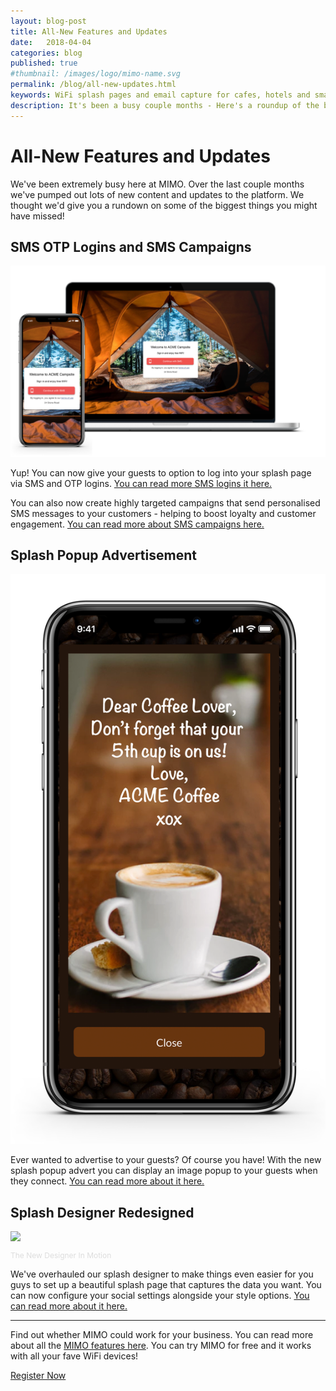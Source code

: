 ```yaml
---
layout: blog-post
title: All-New Features and Updates
date:   2018-04-04
categories: blog
published: true
#thumbnail: /images/logo/mimo-name.svg
permalink: /blog/all-new-updates.html
keywords: WiFi splash pages and email capture for cafes, hotels and small businesses. Meraki splash page. Ruckus splash. UniFi splash. Ubiquiti splash. WYSIWYG. Splash design.
description: It's been a busy couple months - Here's a roundup of the biggest changes we've made and features we've released!
---
```

# All-New Features and Updates

We've been extremely busy here at MIMO. Over the last couple months we've pumped out lots of new content and updates to the platform. We thought we'd give you a rundown on some of the biggest things you might have missed!

## SMS OTP Logins and SMS Campaigns

<div class="blog-image">
  <img src='/images/posts/mimo-sms.png' style="border: none;box-shadow: none;">
</div>

Yup! You can now give your guests to option to log into your splash page via SMS and OTP logins. <a href="/blog/sms-otp-logins.html">You can read more SMS logins it here.</a>

You can also now create highly targeted campaigns that send personalised SMS messages to your customers - helping to boost loyalty and customer engagement. <a href="/blog/sms-campaigns.html">You can read more about SMS campaigns here.</a>

## Splash Popup Advertisement

<div class="blog-image">
  <img src='/images/posts/splash-popup.png' style="border: none;box-shadow: none;">
</div>

Ever wanted to advertise to your guests? Of course you have! With the new splash popup advert you can display an image popup to your guests when they connect. <a href="/blog/splash-page-advertisements.html">You can read more about it here.</a>

## Splash Designer Redesigned

<div class="blog-image">
  <img src='https://d247kqobagyqjh.cloudfront.net/api/file/INtAWfDZTUBjXy4QFIAx'>
  <p style="color: #ddd; font-size: 12px;">The New Designer In Motion</p>
</div>

We've overhauled our splash designer to make things even easier for you guys to set up a beautiful splash page that captures the data you want. You can now configure your social settings alongside your style options. <a href="/blog/splash-designer-redesigned.html">You can read more about it here.</a>

<hr>

Find out whether MIMO could work for your business. You can read more about all the <a href="/product/">MIMO features here</a>. You can try MIMO for free and it works with all your fave WiFi devices!

<a class="button register-button" href="/join">Register Now</a>
